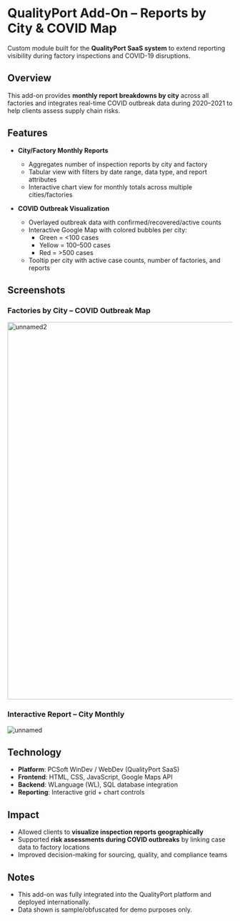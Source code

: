 # QualityPort Add-On – Reports by City & COVID Map

Custom module built for the **QualityPort SaaS system** to extend reporting visibility during
factory inspections and COVID-19 disruptions.

## Overview
This add-on provides **monthly report breakdowns by city** across all factories and integrates
real-time COVID outbreak data during 2020–2021 to help clients assess supply chain risks.

## Features
- **City/Factory Monthly Reports**
  - Aggregates number of inspection reports by city and factory
  - Tabular view with filters by date range, data type, and report attributes
  - Interactive chart view for monthly totals across multiple cities/factories

- **COVID Outbreak Visualization**
  - Overlayed outbreak data with confirmed/recovered/active counts
  - Interactive Google Map with colored bubbles per city:
    - Green = <100 cases
    - Yellow = 100–500 cases
    - Red = >500 cases
  - Tooltip per city with active case counts, number of factories, and reports

## Screenshots
### Factories by City – COVID Outbreak Map
<img width="1907" height="845" alt="unnamed2" src="https://github.com/user-attachments/assets/eebcf62f-4706-4883-b48e-3fc6f1db3b0d" />


### Interactive Report – City Monthly
![unnamed](https://github.com/user-attachments/assets/32c9b143-0a1b-45b8-931d-c7f2faf3400f)

## Technology
- **Platform**: PCSoft WinDev / WebDev (QualityPort SaaS)
- **Frontend**: HTML, CSS, JavaScript, Google Maps API
- **Backend**: WLanguage (WL), SQL database integration
- **Reporting**: Interactive grid + chart controls

## Impact
- Allowed clients to **visualize inspection reports geographically**
- Supported **risk assessments during COVID outbreaks** by linking case data to factory locations
- Improved decision-making for sourcing, quality, and compliance teams

## Notes
- This add-on was fully integrated into the QualityPort platform and deployed internationally.
- Data shown is sample/obfuscated for demo purposes only.
